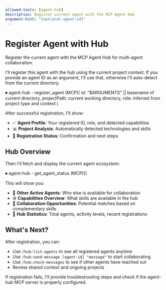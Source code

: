 ```yaml
---
allowed-tools: [agent-hub]
description: Register current agent with the MCP Agent Hub
argument-hint: "[optional-agent-id]"
---
```


# Register Agent with Hub

Register the current agent with the MCP Agent Hub for multi-agent collaboration.

I'll register this agent with the hub using the current project context. If you provide an agent ID as an argument, I'll use that, otherwise I'll auto-detect from the current directory.

⏺ agent-hub - register_agent (MCP)(
  id: "$ARGUMENTS" || basename of current directory,
  projectPath: current working directory,
  role: inferred from project type and context
)

After successful registration, I'll show:
- ✅ **Agent Profile**: Your registered ID, role, and detected capabilities
- 📊 **Project Analysis**: Automatically detected technologies and skills
- 🎯 **Registration Status**: Confirmation and next steps

## Hub Overview

Then I'll fetch and display the current agent ecosystem:

⏺ agent-hub - get_agent_status (MCP)()

This will show you:
- 🤝 **Other Active Agents**: Who else is available for collaboration
- ⚙️ **Capabilities Overview**: What skills are available in the hub
- 🔗 **Collaboration Opportunities**: Potential matches based on complementary skills
- 📡 **Hub Statistics**: Total agents, activity levels, recent registrations

## What's Next?

After registration, you can:
- Use `/hub:list-agents` to see all registered agents anytime
- Use `/hub:send-message [agent-id] "message"` to start collaborating  
- Use `/hub:check-messages` to see if other agents have reached out
- Review shared context and ongoing projects

If registration fails, I'll provide troubleshooting steps and check if the agent-hub MCP server is properly configured.
